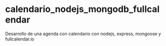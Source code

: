 # calendario_nodejs_mongodb_fullcalendar
Desarrollo de una agenda con calendario con nodejs, express, mongoose y fullcalendar.io
